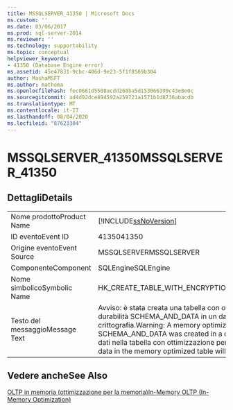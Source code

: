 ```yaml
---
title: MSSQLSERVER_41350 | Microsoft Docs
ms.custom: ''
ms.date: 03/06/2017
ms.prod: sql-server-2014
ms.reviewer: ''
ms.technology: supportability
ms.topic: conceptual
helpviewer_keywords:
- 41350 (Database Engine error)
ms.assetid: 45e47831-9cbc-406d-9e23-5f1f8569b304
author: MashaMSFT
ms.author: mathoma
ms.openlocfilehash: fec0661d5508acdd268ba5d153066399c43e8e0c
ms.sourcegitcommit: ad4d92dce894592a259721a1571b1d8736abacdb
ms.translationtype: MT
ms.contentlocale: it-IT
ms.lasthandoff: 08/04/2020
ms.locfileid: "87623304"
---
```

# <a name="mssqlserver_41350"></a><span data-ttu-id="4c795-102">MSSQLSERVER_41350</span><span class="sxs-lookup"><span data-stu-id="4c795-102">MSSQLSERVER_41350</span></span>
    
## <a name="details"></a><span data-ttu-id="4c795-103">Dettagli</span><span class="sxs-lookup"><span data-stu-id="4c795-103">Details</span></span>  
  
|||  
|-|-|  
|<span data-ttu-id="4c795-104">Nome prodotto</span><span class="sxs-lookup"><span data-stu-id="4c795-104">Product Name</span></span>|[!INCLUDE[ssNoVersion](../../includes/ssnoversion-md.md)]|  
|<span data-ttu-id="4c795-105">ID evento</span><span class="sxs-lookup"><span data-stu-id="4c795-105">Event ID</span></span>|<span data-ttu-id="4c795-106">41350</span><span class="sxs-lookup"><span data-stu-id="4c795-106">41350</span></span>|  
|<span data-ttu-id="4c795-107">Origine evento</span><span class="sxs-lookup"><span data-stu-id="4c795-107">Event Source</span></span>|<span data-ttu-id="4c795-108">MSSQLSERVER</span><span class="sxs-lookup"><span data-stu-id="4c795-108">MSSQLSERVER</span></span>|  
|<span data-ttu-id="4c795-109">Componente</span><span class="sxs-lookup"><span data-stu-id="4c795-109">Component</span></span>|<span data-ttu-id="4c795-110">SQLEngine</span><span class="sxs-lookup"><span data-stu-id="4c795-110">SQLEngine</span></span>|  
|<span data-ttu-id="4c795-111">Nome simbolico</span><span class="sxs-lookup"><span data-stu-id="4c795-111">Symbolic Name</span></span>|<span data-ttu-id="4c795-112">HK_CREATE_TABLE_WITH_ENCRYPTION</span><span class="sxs-lookup"><span data-stu-id="4c795-112">HK_CREATE_TABLE_WITH_ENCRYPTION</span></span>|  
|<span data-ttu-id="4c795-113">Testo del messaggio</span><span class="sxs-lookup"><span data-stu-id="4c795-113">Message Text</span></span>|<span data-ttu-id="4c795-114">Avviso: è stata creata una tabella con ottimizzazione per la memoria con durabilità SCHEMA_AND_DATA in un database abilitato per la crittografia.</span><span class="sxs-lookup"><span data-stu-id="4c795-114">Warning: A memory optimized table with durability SCHEMA_AND_DATA was created in a database that is enabled for encryption.</span></span> <span data-ttu-id="4c795-115">I dati nella tabella con ottimizzazione per la memoria non saranno crittografati.</span><span class="sxs-lookup"><span data-stu-id="4c795-115">The data in the memory optimized table will not be encrypted.</span></span>|  
  
## <a name="see-also"></a><span data-ttu-id="4c795-116">Vedere anche</span><span class="sxs-lookup"><span data-stu-id="4c795-116">See Also</span></span>  
 [<span data-ttu-id="4c795-117">OLTP in memoria &#40;ottimizzazione per la memoria&#41;</span><span class="sxs-lookup"><span data-stu-id="4c795-117">In-Memory OLTP &#40;In-Memory Optimization&#41;</span></span>](../in-memory-oltp/in-memory-oltp-in-memory-optimization.md)  
  
  
